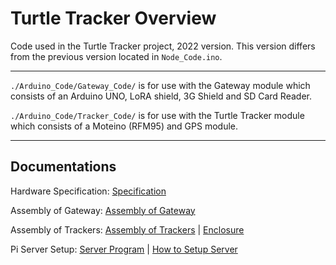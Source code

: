 # Turtle Tracker Overview

Code used in the Turtle Tracker project, 2022 version. This version differs from the previous version located in `Node_Code.ino`.

---

`./Arduino_Code/Gateway_Code/` is for use with the Gateway module which consists of an Arduino UNO, LoRA shield, 3G Shield and SD Card Reader.

`./Arduino_Code/Tracker_Code/` is for use with the Turtle Tracker module which consists of a Moteino (RFM95) and GPS module.

---

## Documentations

Hardware Specification: [Specification](./Docs/Specification.md)

Assembly of Gateway: [Assembly of Gateway](./Docs/Assembly_of_Gateway.md)

Assembly of Trackers: [Assembly of Trackers](./Docs/Assembly_of_Trackers.md) | [Enclosure](./Docs/3D_Printed_Enclosure/README.md)

Pi Server Setup: [Server Program](https://gitlab.cas.mcmaster.ca/re-mote/pi-server/-/tree/master/turtle-tracker-webserver) | [How to Setup Server](https://gitlab.cas.mcmaster.ca/re-mote/pi-server/blob/master/Documentation/RaspberryPi_Instructions.md)
